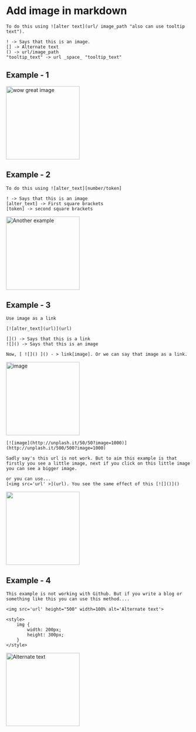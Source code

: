 # Add image in markdown
    To do this using ![alter text](url/ image_path "also can use tooltip text"). 

    ! -> Says that this is an image.
    [] -> Alternate text
    () -> url/image_path
    "tooltip_text" -> url _space_ "tooltip_text"

## Example - 1
![wow great image](https://external-content.duckduckgo.com/iu/?u=https%3A%2F%2Ftse2.mm.bing.net%2Fth%3Fid%3DOIP.XBAG1kug3kec2UtrvkZ4EQHaEK%26pid%3DApi&f=1 "This is the tooltip")

## Example - 2
    To do this using ![alter_text][number/token]
    
    ! -> Says that this is an image
    [alter_text] -> First square brackets
    [token] -> second square brackets

![Another example][image_path]

[image_path]: https://external-content.duckduckgo.com/iu/?u=https%3A%2F%2Ftse1.mm.bing.net%2Fth%3Fid%3DOIP.sV7tva-728oySeOUL0-vOwHaHa%26pid%3DApi&f=1

## Example - 3
    Use image as a link

    [![alter_text](url)](url)

    []() -> Says that this is a link
    ![]() -> Says that this is an image
    
    Now, [ ![]() ]() - > link[image]. Or we can say that image as a link.


[![image](https://picsum.photos/seed/picsum/20/20)](https://picsum.photos/seed/picsum/1200/1000)

    [![image](http://unplash.it/50/50?image=1000)](http://unplash.it/500/500?image=1000)

    Sadly say's this url is not work. But to aim this example is that firstly you see a little image, next if you click on this little image you can see a bigger image.

    or you can use...
    [<img src='url' >](url). You see the same effect of this [![]()]()

[<img src="https://picsum.photos/seed/picsum/10/10">](https://picsum.photos/seed/picsum/1360/768)

## Example - 4
    This example is not working with Github. But if you write a blog or something like this you can use this method....

    <img src='url' height="500" width=100% alt='Alternate text'>

    <style>
        img {
            width: 200px;
            height: 300px;
        }
    </style>

<img src='https://upload.wikimedia.org/wikipedia/commons/thumb/d/d6/%D0%9A%D0%BE%D0%BC%D0%BF%D0%BB%D0%B5%D0%BA%D1%81_%D0%9C%D0%B8%D1%80%D1%81%D0%BA%D0%BE%D0%B3%D0%BE_%D0%B7%D0%B0%D0%BC%D0%BA%D0%B0.JPG/1628px-%D0%9A%D0%BE%D0%BC%D0%BF%D0%BB%D0%B5%D0%BA%D1%81_%D0%9C%D0%B8%D1%80%D1%81%D0%BA%D0%BE%D0%B3%D0%BE_%D0%B7%D0%B0%D0%BC%D0%BA%D0%B0.JPG' height="500" width=100% alt='Alternate text'>

<style>
    img {
        width: 200px;
        height: 200px;
    }
</style>